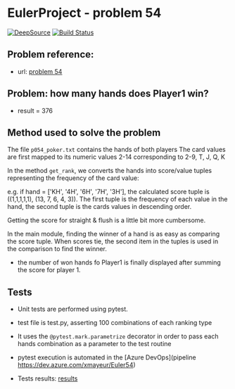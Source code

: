 # EulerProject  - problem 54

[![DeepSource](https://static.deepsource.io/deepsource-badge-light-mini.svg)](https://deepsource.io/gh/xmayeur/euler54/?ref=repository-badge)
[![Build Status](https://dev.azure.com/xmayeur/Euler54/_apis/build/status/xmayeur.euler54?branchName=master)](https://dev.azure.com/xmayeur/Euler54/_build/latest?definitionId=15&branchName=master)

## Problem reference:
* url: [problem 54](https://projecteuler.net/problem=54)

## Problem: how many hands does Player1 win? 

* result = 376

## Method used to solve the problem
The file `p054_poker.txt` contains the hands of both players
The card values are first mapped to its numeric values 2-14 corresponding to 2-9, T, J, Q, K

In the method `get_rank`, we converts the hands into score/value tuples representing the frequency of the card value: 

e.g. if hand = ['KH', '4H', '6H', '7H', '3H'], the calculated score tuple is
((1,1,1,1,1), (13, 7, 6, 4, 3)). The first tuple is the frequency of each value in the hand, the second tuple is the cards values in descending order.


Getting the score for straight & flush is a little bit more cumbersome. 

In the main module, finding the winner of a hand is as easy as comparing the score tuple. When scores tie, the second item in the tuples is used in the comparison to find the winner.

* the number of won hands fo Player1 is finally displayed after summing the score for player 1.

## Tests 

* Unit tests are performed using pytest.
* test file is test.py, asserting 100 combinations of each ranking type   
* It uses the `@pytest.mark.parametrize` decorator in order to pass each hands combination as a parameter to the test routine  
* pytest execution is automated in the [Azure DevOps](pipeline https://dev.azure.com/xmayeur/Euler54)

* Tests results: [results](https://dev.azure.com/xmayeur/Euler54/_build/results?buildId=238&view=ms.vss-test-web.build-test-results-tab) 